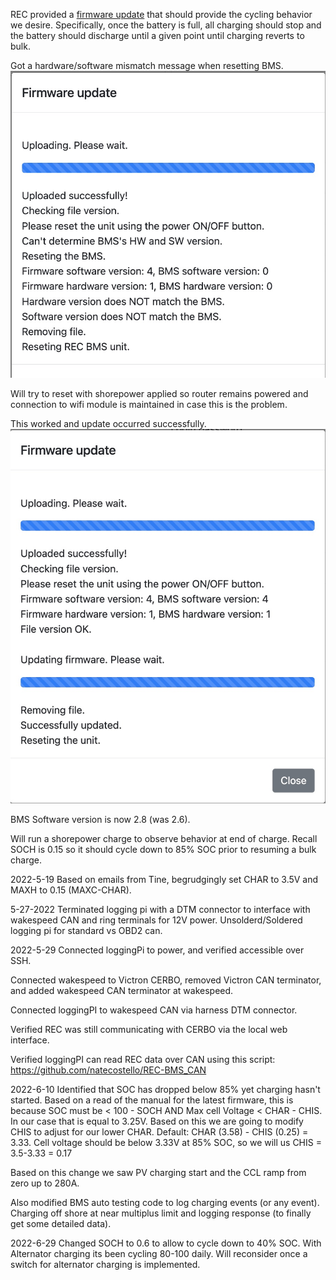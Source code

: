 REC provided a [firmware update](bms_1Q_1845_end_voltage_drop_zero_curent.bin) that should provide the cycling behavior we desire.  Specifically, once the battery is full, all charging should stop and the battery should discharge until a given point until charging reverts to bulk.

Got a hardware/software mismatch message when resetting BMS.
![](update-message.jpg)

Will try to reset with shorepower applied so router remains powered and connection to wifi module is maintained in case this is the problem.

This worked and update occurred successfully.
![](update-message-successful.jpg)

BMS Software version is now 2.8 (was 2.6).

Will run a shorepower charge to observe behavior at end of charge.  Recall SOCH is 0.15 so it should cycle down to 85% SOC prior to resuming a bulk charge.

2022-5-19
Based on emails from Tine, begrudgingly set CHAR to 3.5V and MAXH to 0.15 (MAXC-CHAR).

5-27-2022
Terminated logging pi with a DTM connector to interface with wakespeed CAN and ring terminals for 12V power.
Unsolderd/Soldered logging pi for standard vs OBD2 can.

2022-5-29
Connected loggingPi to power, and verified accessible over SSH.

Connected wakespeed to Victron CERBO, removed Victron CAN terminator, and added wakespeed CAN terminator at wakespeed.

Connected loggingPI to wakespeed CAN via harness DTM connector.

Verified REC was still communicating with CERBO via the local web interface.

Verified loggingPI can read REC data over CAN using this script: https://github.com/natecostello/REC-BMS_CAN

2022-6-10
Identified that SOC has dropped below 85% yet charging hasn't started.  Based on a read of the manual for the latest firmware, this is because SOC must be < 100 - SOCH AND Max cell Voltage < CHAR - CHIS.  In our case that is equal to 3.25V.  Based on this we are going to modify CHIS to adjust for our lower CHAR.  Default: CHAR (3.58) - CHIS (0.25) = 3.33. Cell voltage should be below 3.33V at 85% SOC, so we will us CHIS = 3.5-3.33 = 0.17

Based on this change we saw PV charging start and the CCL ramp from zero up to 280A.

Also modified BMS auto testing code to log charging events (or any event).  Charging off shore at near multiplus limit and logging response (to finally get some detailed data).

2022-6-29
Changed SOCH to 0.6 to allow to cycle down to 40% SOC.  With Alternator charging its been cycling 80-100 daily.  Will reconsider once a switch for alternator charging is implemented.